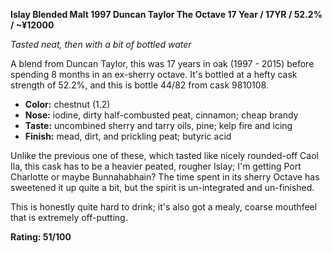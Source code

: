 ﻿**Islay Blended Malt 1997 Duncan Taylor The Octave 17 Year / 17YR / 52.2% / ~¥12000**

*Tasted neat, then with a bit of bottled water*

A blend from Duncan Taylor, this was 17 years in oak (1997 - 2015) before spending 8 months in an ex-sherry octave.  It's bottled at a hefty cask strength of 52.2%, and this is bottle 44/82 from cask 9810108.

* **Color:** chestnut (1.2)
* **Nose:** iodine, dirty half-combusted peat, cinnamon; cheap brandy
* **Taste:** uncombined sherry and tarry oils, pine; kelp fire and icing
* **Finish:** mead, dirt, and prickling peat; butyric acid

Unlike the previous one of these, which tasted like nicely rounded-off Caol Ila, this cask has to be a heavier peated, rougher Islay; I'm getting Port Charlotte or maybe Bunnahabhain?  The time spent in its sherry Octave has sweetened it up quite a bit, but the spirit is un-integrated and un-finished.   

This is honestly quite hard to drink; it's also got a mealy, coarse mouthfeel that is extremely off-putting.

**Rating: 51/100**